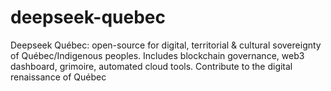 # deepseek-quebec
Deepseek Québec: open-source for digital, territorial &amp; cultural sovereignty of Québec/Indigenous peoples. Includes blockchain governance, web3 dashboard, grimoire, automated cloud tools. Contribute to the digital renaissance of Québec
